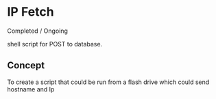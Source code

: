 # IP Fetch
Completed / Ongoing

shell script for POST to database.

## Concept

To create a script that could be run from a flash drive which could send hostname and Ip
